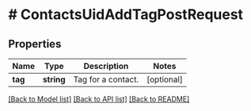 # # ContactsUidAddTagPostRequest

## Properties

Name | Type | Description | Notes
------------ | ------------- | ------------- | -------------
**tag** | **string** | Tag for a contact. | [optional]

[[Back to Model list]](../../README.md#models) [[Back to API list]](../../README.md#endpoints) [[Back to README]](../../README.md)
